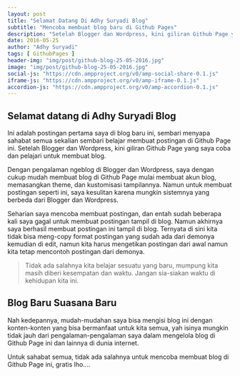 ```yaml
---
layout: post
title: "Selamat Datang Di Adhy Suryadi Blog"
subtitle: "Mencoba membuat blog baru di Github Pages"
description: "Setelah Blogger dan Wordpress, kini giliran Github Page yang saya coba dan pelajari untuk membuat blog."
date: 2016-05-25
author: "Adhy Suryadi"
tags: [ GithubPages ]
header-img: "img/post/github-blog-25-05-2016.jpg"
image: "img/post/github-blog-25-05-2016.jpg"
social-js: "https://cdn.ampproject.org/v0/amp-social-share-0.1.js"
iframe-js: "https://cdn.ampproject.org/v0/amp-iframe-0.1.js"
accordion-js: "https://cdn.ampproject.org/v0/amp-accordion-0.1.js"
---
```


## Selamat datang di Adhy Suryadi Blog

<p>Ini adalah postingan pertama saya di blog baru ini, sembari menyapa sahabat semua sekalian sembari belajar membuat postingan di Github Page ini. Setelah Blogger dan Wordpress, kini giliran Github Page yang saya coba dan pelajari untuk membuat blog.</p>

<p>Dengan pengalaman ngeblog di Blogger dan Wordpress, saya dengan cukup mudah membuat blog di Github Page mulai membuat akun blog, memasangkan theme, dan kustomisasi tampilannya. Namun untuk membuat postingan seperti ini, saya kesulitan karena mungkin sistemnya yang berbeda dari Blogger dan Wordpress.</p>

<p>Seharian saya mencoba membuat postingan, dan entah sudah beberapa kali saya gagal untuk membuat postingan tampil di blog. Namun akhirnya saya berhasil membuat postingan ini tampil di blog. Ternyata di sini kita tidak bisa meng-copy format postingan yang sudah ada dari demonya kemudian di edit, namun kita harus mengetikan postingan dari awal namun kita tetap mencontoh postingan dari demonya.</p>

> Tidak ada salahnya kita belajar sesuatu yang baru, mumpung kita masih diberi kesempatan dan waktu. Jangan sia-siakan waktu di kehidupan kita ini.

## Blog Baru Suasana Baru

<p>Nah kedepannya, mudah-mudahan saya bisa mengisi blog ini dengan konten-konten yang bisa bermanfaat untuk kita semua, yah isinya mungkin tidak jauh dari pengalaman-pengalaman saya dalam mengelola blog di Github Page ini dan lainnya di dunia internet.</p> 

<p>Untuk sahabat semua, tidak ada salahnya untuk mencoba membuat blog di Github Page ini, gratis lho....</p>
